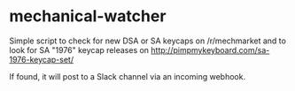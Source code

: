 # mechanical-watcher

Simple script to check for new DSA or SA keycaps on /r/mechmarket and to look for SA "1976" keycap releases on http://pimpmykeyboard.com/sa-1976-keycap-set/

If found, it will post to a Slack channel via an incoming webhook.

